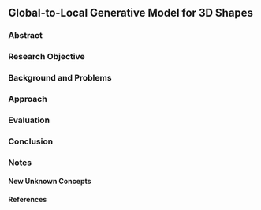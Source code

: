 ## Global-to-Local Generative Model for 3D Shapes

### Abstract



### Research Objective



### Background and Problems



### Approach



### Evaluation



### Conclusion



### Notes



#### New Unknown Concepts



#### References











